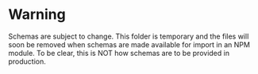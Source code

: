 # Warning

Schemas are subject to change.
This folder is temporary and the files will soon be removed when schemas are made available for import in an NPM module.
To be clear, this is NOT how schemas are to be provided in production.

